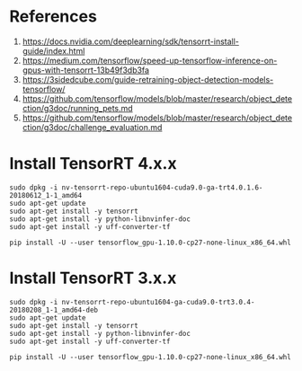 # References
1. https://docs.nvidia.com/deeplearning/sdk/tensorrt-install-guide/index.html
2. https://medium.com/tensorflow/speed-up-tensorflow-inference-on-gpus-with-tensorrt-13b49f3db3fa
3. https://3sidedcube.com/guide-retraining-object-detection-models-tensorflow/
4. https://github.com/tensorflow/models/blob/master/research/object_detection/g3doc/running_pets.md
5. https://github.com/tensorflow/models/blob/master/research/object_detection/g3doc/challenge_evaluation.md

# Install TensorRT 4.x.x
~~~~
sudo dpkg -i nv-tensorrt-repo-ubuntu1604-cuda9.0-ga-trt4.0.1.6-20180612_1-1_amd64
sudo apt-get update
sudo apt-get install -y tensorrt
sudo apt-get install -y python-libnvinfer-doc
sudo apt-get install -y uff-converter-tf

pip install -U --user tensorflow_gpu-1.10.0-cp27-none-linux_x86_64.whl
~~~~

# Install TensorRT 3.x.x
~~~~
sudo dpkg -i nv-tensorrt-repo-ubuntu1604-ga-cuda9.0-trt3.0.4-20180208_1-1_amd64-deb
sudo apt-get update
sudo apt-get install -y tensorrt
sudo apt-get install -y python-libnvinfer-doc
sudo apt-get install -y uff-converter-tf

pip install -U --user tensorflow_gpu-1.10.0-cp27-none-linux_x86_64.whl
~~~~

